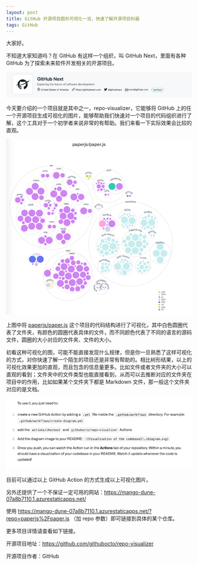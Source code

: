 ```yaml
---
layout: post
title: GitHub 开源项目图形可视化一览，快速了解开源项目利器
tags: GitHub
---
```


大家好。

不知道大家知道吗？在 GitHub 有这样一个组织，叫 GitHub Next，里面有各种 GitHub 为了探索未来软件开发相关的开源项目。

![image-20220710233322084](https://raw.githubusercontent.com/ZhuPeng/pic/master/images/compress_image-20220710233322084.png)

今天要介绍的一个项目就是其中之一，repo-visualizer，它能够将 GitHub 上的任一个开源项目生成可视化的图片，能够帮助我们快速对一个项目的代码组织进行了解，这个工具对于一个初学者来说非常的有帮助。我们来看一下实际效果会比较的直观。

![image-20220710233550195](https://raw.githubusercontent.com/ZhuPeng/pic/master/images/compress_image-20220710233550195.png)

上图中将 [paperjs/paper.js](https://github.com/paperjs/paper.js) 这个项目的代码结构进行了可视化，其中白色圆圈代表了文件夹，有颜色的圆圈代表具体的文件，而不同颜色代表了不同的语言的源码文件，圆圈的大小对应的文件夹、文件的大小。

初看这种可视化的图，可能不能直接发现什么规律，但是你一旦熟悉了这样可视化的方式，对你快速了解一个陌生的项目还是非常有帮助的。相比树形结果，以上的可视化效果更加的直观，而且包含的信息量更多。比如文件或者文件夹的大小可以直观的看到；文件夹中的文件类型也能直接看到，从而可以去推断对应的文件夹在项目中的作用，比如如果某个文件夹下都是 Markdown 文件，那一般这个文件夹对应的是文档。

![image-20220710234152547](https://raw.githubusercontent.com/ZhuPeng/pic/master/images/compress_image-20220710234152547.png)

目前可以通过以上 GitHub Action 的方式生成以上可视化图片。

另外还提供了一个不保证一定可用的网站：https://mango-dune-07a8b7110.1.azurestaticapps.net/

使用  https://mango-dune-07a8b7110.1.azurestaticapps.net/?repo=paperjs%2Fpaper.js  （加 repo 参数）即可链接到具体的某个仓库。

更多项目详情请查看如下链接。

开源项目地址：https://github.com/githubocto/repo-visualizer

开源项目作者：GitHub